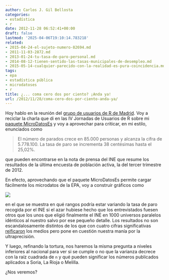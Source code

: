 ```yaml
---
author: Carlos J. Gil Bellosta
categories:
- estadística
- r
date: 2012-11-28 06:52:41+00:00
draft: false
lastmod: '2025-04-06T19:10:14.783218'
related:
- 2015-04-24-el-sujeto-numero-82694.md
- 2011-11-03-2872.md
- 2013-01-24-tu-tasa-de-paro-personal.md
- 2014-08-12-tienen-sentido-las-tasas-municipales-de-desempleo.md
- 2015-05-14-cualquier-parecido-con-la-realidad-es-pura-coincidencia.md
tags:
- epa
- estadística pública
- microdatoses
- r
title: ¿... coma cero dos por ciento? ¡Anda ya!
url: /2012/11/28/coma-cero-dos-por-ciento-anda-ya/
---
```


Hoy hablo en la reunión del [grupo de usuarios de R de Madrid](http://r-es.org/tiki-index.php?page=Grupo%20de%20Inter%C3%A9s%20Local%20de%20Madrid%20-%20GIL%20Madrid). Voy a reciclar la charla que di en las IV Jornadas de Usuarios de R sobre mi [paquete MicroDatosEs](http://www.datanalytics.com/2012/08/03/el-paquete-microdataes-para-microdatos-publicos/) y voy a aprovechar para criticar, en mi estilo, enunciados como

>El número de parados crece en 85.000 personas y alcanza la cifra de 5.778.100. La tasa de paro se incrementa 38 centésimas hasta el 25,02%.

que pueden encontrarse en la nota de prensa del INE que resume los resultados de la última encuesta de población activa, la del tercer trimestre de 2012.

En efecto, aprovechando que el paquete MicroDatosEs permite cargar fácilmente los microdatos de la EPA, voy a construir gráficos como

[![](/wp-uploads/2012/11/variabilidad_tasa_paro-300x224.png#center)
](/wp-uploads/2012/11/variabilidad_tasa_paro.png#center)

en el que se muestra en qué rangos podría estar variando la tasa de paro recogida por el INE si el azar hubiese hecho que los entrevistados fuesen otros que los unos que eligió finalmente el INE en 1000 universos paralelos idénticos al nuestro salvo por ese pequeño detalle. Los resultados no son escandalosamente distintos de los que con cuatro cifras significativas [reificaron](http://www.datanalytics.com/2010/03/21/la-varianza-y-cifras-macroeconomicas/) los medios pero pone en cuestión nuestra manía por la ultraprecisión.

Y luego, refinando la tortura, nos haremos la misma pregunta a niveles inferiores al nacional para ver si se cumple o no que la varianza decrece con la raíz cuadrada de `n` y qué pueden significar los números publicados aplicados a Soria, La Rioja o Melilla.

¿Nos veremos?